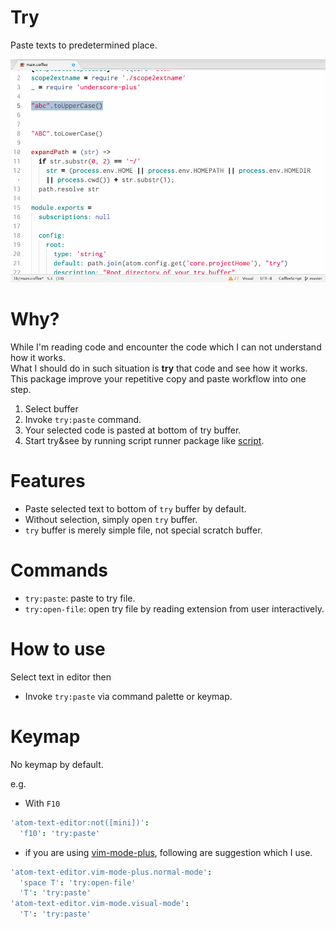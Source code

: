 # Try
Paste texts to predetermined place.

![gif](https://raw.githubusercontent.com/t9md/t9md/12fba4ff60861ae1acd973407c93a62edf61c956/img/atom-try.gif)

# Why?

While I'm reading code and encounter the code which I can not understand how it works.  
What I should do in such situation is **try** that code and see how it works.  
This package improve your repetitive copy and paste workflow into one step.

1. Select buffer
2. Invoke `try:paste` command.
3. Your selected code is pasted at bottom of try buffer.
4. Start try&see by running script runner package like [script](https://atom.io/packages/script).

# Features

- Paste selected text to bottom of `try` buffer by default.
- Without selection, simply open `try` buffer.
- `try` buffer is merely simple file, not special scratch buffer.

# Commands
- `try:paste`: paste to try file.
- `try:open-file`: open try file by reading extension from user interactively.

# How to use

Select text in editor then
- Invoke `try:paste` via command palette or keymap.

# Keymap
No keymap by default.

e.g.

* With `F10`

```coffeescript
'atom-text-editor:not([mini])':
  'f10': 'try:paste'
```

* if you are using  [vim-mode-plus](https://atom.io/packages/vim-mode-plus), following are suggestion which I use.

```coffeescript
'atom-text-editor.vim-mode-plus.normal-mode':
  'space T': 'try:open-file'
  'T': 'try:paste'
'atom-text-editor.vim-mode.visual-mode':
  'T': 'try:paste'
```
